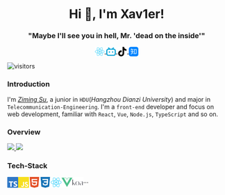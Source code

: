 <h1 align="center"> Hi 👋, I'm Xav1er!</h1>
<h3 align="center">"Maybe I'll see you in hell, Mr. 'dead on the inside'"</h3>
<p align="center">
  <a href="https://xav1er.com" target="blank">
    <img align="center" alt="xav1er's site" width="22px" src="https://raw.githubusercontent.com/Xav1erSue/Xav1erSue/main/imgs/react-color.svg" />
  </a>
  <a href="https://space.bilibili.com/12253098" target="blank">
    <img align="center" alt="BiliBili" width="22px" src="https://raw.githubusercontent.com/Xav1erSue/Xav1erSue/main/imgs/bilibili-color.svg" />
  </a>
  <a href="https://www.douyin.com/user/MS4wLjABAAAAhpUiBNvLM5sc3SOp2arxQS6hGT8c0eTWkq9XcypOgX4" target="blank">
    <img align="center" alt="Douyin" width="22px" src="https://raw.githubusercontent.com/Xav1erSue/Xav1erSue/main/imgs/tiktok-color.svg" />
  </a>
  <a href="https://www.zhihu.com/people/xav1ersue" target="blank">
    <img align="center" alt="Zhihu" width="22px" src="https://raw.githubusercontent.com/Xav1erSue/Xav1erSue/main/imgs/zhihu-color.svg"/>
  </a>
</p>

![visitors](https://visitor-badge.laobi.icu/badge?page_id=Xav1erSue.Xav1erSue)

### Introduction

I'm [_Ziming Su_](https://xav1er.com), a junior in `HDU`(_Hangzhou Dianzi University_) and major in `Telecommunication-Engineering`. I'm a `front-end` developer and focus on web development, familiar with `React`, `Vue`, `Node.js`, `TypeScript` and so on.

### Overview

<a href="https://github.com/Xav1erSue">
  <img height="180em" src="https://github-readme-stats-rouge-pi.vercel.app/api?username=Xav1erSue&theme=buefy&show_icons=true&hide_border=true" />
  <img height="180em" src="https://github-readme-stats-rouge-pi.vercel.app/api/top-langs/?username=Xav1erSue&theme=buefy&layout=compact&hide_border=true" />
</a>

### Tech-Stack

<img align="left" height="25em" src="https://raw.githubusercontent.com/Xav1erSue/Xav1erSue/main/imgs/typescript-color.svg">
<img align="left" height="25em" src="https://raw.githubusercontent.com/Xav1erSue/Xav1erSue/main/imgs/javascript-color.svg">
<img align="left" height="25em" src="https://raw.githubusercontent.com/Xav1erSue/Xav1erSue/main/imgs/html5-color.svg">
<img align="left" height="25em" src="https://raw.githubusercontent.com/Xav1erSue/Xav1erSue/main/imgs/css3-color.svg">
<img align="left" height="25em" src="https://raw.githubusercontent.com/Xav1erSue/Xav1erSue/main/imgs/react-color.svg">
<img align="left" height="25em" src="https://raw.githubusercontent.com/Xav1erSue/Xav1erSue/main/imgs/vuedotjs-color.svg">
<img align="left" height="25em" src="https://raw.githubusercontent.com/Xav1erSue/Xav1erSue/main/imgs/koa-color.svg">
...

